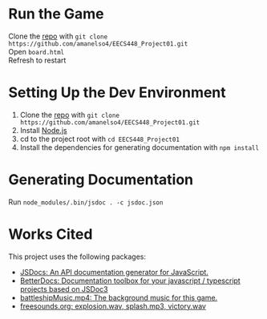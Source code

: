 # Run the Game
Clone the [repo](https://github.com/amanelso4/EECS448_Project01) with `git clone https://github.com/amanelso4/EECS448_Project01.git`  
Open `board.html`  
Refresh to restart

# Setting Up the Dev Environment

1. Clone the [repo](https://github.com/amanelso4/EECS448_Project01) with `git clone https://github.com/amanelso4/EECS448_Project01.git`
1. Install [Node.js](https://nodejs.org/en/)
1. cd to the project root with `cd EECS448_Project01`
1. Install the dependencies for generating documentation with `npm install`

# Generating Documentation
Run `node_modules/.bin/jsdoc . -c jsdoc.json`

# Works Cited
This project uses the following packages:
- [JSDocs: An API documentation generator for JavaScript.](https://github.com/jsdoc/jsdoc)
- [BetterDocs: Documentation toolbox for your javascript / typescript projects based on JSDoc3](https://github.com/SoftwareBrothers/better-docs)
- [battleshipMusic.mp4: The background music for this game.](https://patrickdearteaga.com/)
- [freesounds.org: explosion.wav, splash.mp3, victory.wav](https://freesound.org/)
